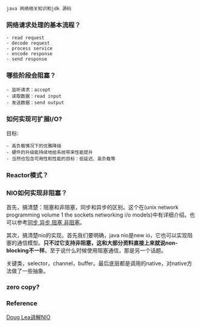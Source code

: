 ```
java 网络相关知识和jdk 源码
```
### 网络请求处理的基本流程？
```
- read request
- decode request
- process service
- encode response
- send response
```
### 哪些阶段会阻塞？
```
- 监听请求：accept
- 读取数据：read input
- 发送数据：send output
```

### 如何实现可扩展I/O?
目标:

```
- 高负载情况下的优雅降级
- 硬件的升级能持续地给系统带来性能提升
- 当然也包含可用性和性能的目标：低延迟、高负载等
```

### Reactor模式？
### NIO如何实现非阻塞？
首先，搞清楚：阻塞和非阻塞，同步和异步的区别。这个在(unix network programming volume 1 the sockets networking i/o models)中有详细介绍。也可以参考[同步 异步 阻塞 非阻塞](https://blog.csdn.net/historyasamirror/article/details/5778378)。

其次，搞清楚nio的实现。首先我们要明确，java nio是new io，它也可以实现阻塞的通信模型。**只不过它支持非阻塞，这和大部分资料直接上来就说non-blocking不一样**。至于说什么时候使用阻塞通信，那是另一个话题。

关键类，selector，channel，buffer。最后底层都是调用的native，对native方法做了一些抽象。

### zero copy?

### Reference
[Doug Lea讲解NIO](http://gee.cs.oswego.edu/dl/cpjslides/nio.pdf)
